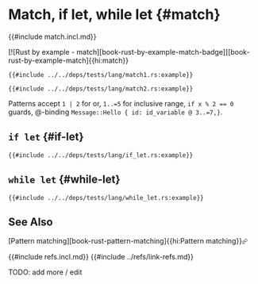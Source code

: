 # Match, if let, while let {#match}

{{#include match.incl.md}}

[![Rust by example - match][book-rust-by-example-match-badge]][book-rust-by-example-match]{{hi:match}}

```rust,editable
{{#include ../../deps/tests/lang/match1.rs:example}}
```

```rust,editable
{{#include ../../deps/tests/lang/match2.rs:example}}
```

Patterns accept `1 | 2` for or, `1..=5` for inclusive range, `if x % 2 == 0` guards, @-binding `Message::Hello { id: id_variable @ 3..=7,}`.

## `if let` {#if-let}

```rust,editable
{{#include ../../deps/tests/lang/if_let.rs:example}}
```

## `while let` {#while-let}

```rust,editable
{{#include ../../deps/tests/lang/while_let.rs:example}}
```

## See Also

[Pattern matching][book-rust-pattern-matching]{{hi:Pattern matching}}⮳

{{#include refs.incl.md}}
{{#include ../refs/link-refs.md}}

<div class="hidden">
TODO: add more / edit
</div>
